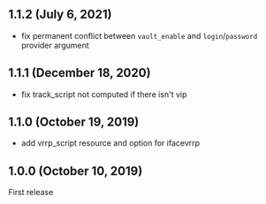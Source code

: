 ## 1.1.2 (July 6, 2021)
* fix permanent conflict between `vault_enable` and `login`/`password` provider argument 

## 1.1.1 (December 18, 2020)
* fix track_script not computed if there isn't vip

## 1.1.0 (October 19, 2019)
* add vrrp_script resource and option for ifacevrrp

## 1.0.0 (October 10, 2019)
First release